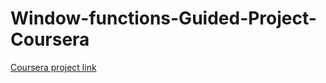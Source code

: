 # Window-functions-Guided-Project-Coursera

[Coursera project link](https://www.coursera.org/projects/sql-window-functions-for-analytics)
